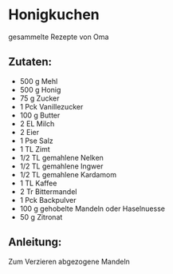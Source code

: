 Honigkuchen
===
gesammelte Rezepte von Oma

Zutaten:
---
- 500 g Mehl
- 500 g Honig
- 75 g Zucker
- 1 Pck Vanillezucker
- 100 g Butter
- 2 EL Milch
- 2  Eier
- 1 Pse Salz
- 1 TL Zimt
- 1/2 TL gemahlene Nelken
- 1/2 TL gemahlene Ingwer
- 1/2 TL gemahlene Kardamom
- 1 TL Kaffee
- 2 Tr Bittermandel
- 1 Pck Backpulver
- 100 g gehobelte Mandeln oder Haselnuesse
- 50 g Zitronat

Anleitung:
---
 Zum Verzieren abgezogene Mandeln 